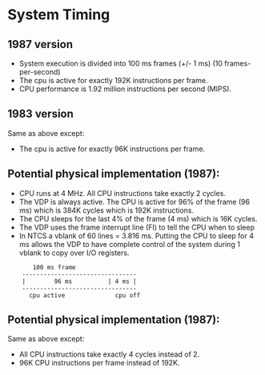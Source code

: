 System Timing
=============

1987 version
------------

- System execution is divided into 100 ms frames (+/- 1 ms) (10 frames-per-second)
- The cpu is active for exactly 192K instructions per frame.
- CPU performance is 1.92 million instructions per second (MIPS).


1983 version
------------

Same as above except:
- The cpu is active for exactly 96K instructions per frame.


Potential physical implementation (1987):
-----------------------------------------

- CPU runs at 4 MHz.  All CPU instructions take exactly 2 cycles.
- The VDP is always active.  The CPU is active for 96% of the frame (96 ms) which is 384K cycles which is 192K instructions.
- The CPU sleeps for the last 4% of the frame (4 ms) which is 16K cycles.
- The VDP uses the frame interrupt line (FI) to tell the CPU when to sleep
- In NTCS a vblank of 60 lines = 3.816 ms.  Putting the CPU to sleep for 4 ms allows the VDP to have complete control of the system during 1 vblank to copy over I/O registers.

```
       100 ms frame
    --------------------------------
    |        96 ms          | 4 ms |
    --------------------------------
      cpu active              cpu off
```


Potential physical implementation (1987):
-----------------------------------------

Same as above except:
- All CPU instructions take exactly 4 cycles instead of 2.
- 96K CPU instructions per frame instead of 192K.
